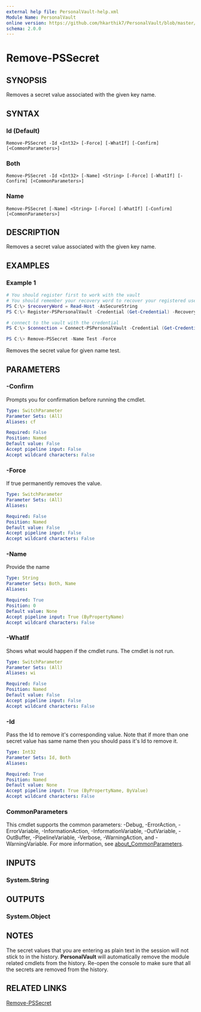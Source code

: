 ```yaml
---
external help file: PersonalVault-help.xml
Module Name: PersonalVault
online version: https://github.com/hkarthik7/PersonalVault/blob/master/docs/Remove-PSSecret.md
schema: 2.0.0
---
```


# Remove-PSSecret

## SYNOPSIS
Removes a secret value associated with the given key name.

## SYNTAX

### Id (Default)
```
Remove-PSSecret -Id <Int32> [-Force] [-WhatIf] [-Confirm] [<CommonParameters>]
```

### Both
```
Remove-PSSecret -Id <Int32> [-Name] <String> [-Force] [-WhatIf] [-Confirm] [<CommonParameters>]
```

### Name
```
Remove-PSSecret [-Name] <String> [-Force] [-WhatIf] [-Confirm] [<CommonParameters>]
```

## DESCRIPTION
Removes a secret value associated with the given key name.

## EXAMPLES

### Example 1
```powershell
# You should register first to work with the vault
# You should remember your recovery word to recover your registered username and password
PS C:\> $recoveryWord = Read-Host -AsSecureString
PS C:\> Register-PSPersonalVault -Credential (Get-Credential) -RecoveryWord $recoveryWord

# connect to the vault with the credential
PS C:\> $connection = Connect-PSPersonalVault -Credential (Get-Credential)

PS C:\> Remove-PSSecret -Name Test -Force
```

Removes the secret value for given name test.

## PARAMETERS

### -Confirm
Prompts you for confirmation before running the cmdlet.

```yaml
Type: SwitchParameter
Parameter Sets: (All)
Aliases: cf

Required: False
Position: Named
Default value: False
Accept pipeline input: False
Accept wildcard characters: False
```

### -Force
If true permanently removes the value.

```yaml
Type: SwitchParameter
Parameter Sets: (All)
Aliases:

Required: False
Position: Named
Default value: False
Accept pipeline input: False
Accept wildcard characters: False
```

### -Name
Provide the name

```yaml
Type: String
Parameter Sets: Both, Name
Aliases:

Required: True
Position: 0
Default value: None
Accept pipeline input: True (ByPropertyName)
Accept wildcard characters: False
```

### -WhatIf
Shows what would happen if the cmdlet runs.
The cmdlet is not run.

```yaml
Type: SwitchParameter
Parameter Sets: (All)
Aliases: wi

Required: False
Position: Named
Default value: False
Accept pipeline input: False
Accept wildcard characters: False
```

### -Id
Pass the Id to remove it's corresponding value. Note that if more than one secret value has same name then you should pass it's Id to remove it.

```yaml
Type: Int32
Parameter Sets: Id, Both
Aliases:

Required: True
Position: Named
Default value: None
Accept pipeline input: True (ByPropertyName, ByValue)
Accept wildcard characters: False
```

### CommonParameters
This cmdlet supports the common parameters: -Debug, -ErrorAction, -ErrorVariable, -InformationAction, -InformationVariable, -OutVariable, -OutBuffer, -PipelineVariable, -Verbose, -WarningAction, and -WarningVariable. For more information, see [about_CommonParameters](http://go.microsoft.com/fwlink/?LinkID=113216).

## INPUTS

### System.String
## OUTPUTS

### System.Object
## NOTES
The secret values that you are entering as plain text in the session will not stick to in the history. **PersonalVault** will automatically remove the module related cmdlets from the history. Re-open the console to make sure that all the secrets are removed from the history.

## RELATED LINKS

[Remove-PSSecret](https://github.com/hkarthik7/PersonalVault/blob/master/docs/Remove-PSSecret.md)


